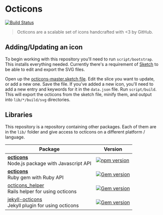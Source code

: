# Octicons

[![Build Status](https://travis-ci.org/primer/octicons.svg?branch=master)](https://travis-ci.org/primer/octicons)

> Octicons are a scalable set of icons handcrafted with <3 by GitHub.

## Adding/Updating an icon

To begin working with this repository you'll need to run `script/bootstrap`. This installs everything needed. Currently there's a requirement of [Sketch](https://www.sketchapp.com/) to be able to edit and export the SVG files.

Open up the [octicons-master.sketch file](). Edit the slice you want to update, or add a new one. Save the file. If you've added a new icon, you'll need to add a new entry and keywords for it in the `data.json` file. Run `script/build`. This will export the octicons from the sketch file, minify them, and output into `lib/*/build/svg` directories.

## Libraries

This repository is a repository containing other packages. Each of them are in the `lib/` folder and give access to octicons on a different platform / language.

| Package | Version |
|---|---|
| **[octicons](/lib/octicons_node)** <br />Node.js package with Javascript API | [![npm version](https://img.shields.io/npm/v/octicons.svg)](https://www.npmjs.org/package/octicons) |
| **[octicons](/lib/octicons_gem)** <br />Ruby gem with Ruby API | [![Gem version](https://img.shields.io/gem/v/octicons.svg)](https://rubygems.org/gems/octicons) |
| [octicons_helper](/lib/octicons_helper)<br />Rails helper for using octicons|  [![Gem version](https://img.shields.io/gem/v/octicons_helper.svg)](https://rubygems.org/gems/octicons_helper) |
| [jekyll-octicons](/lib/jekyll-octicons)<br />Jekyll plugin for using octicons | [![Gem version](https://img.shields.io/gem/v/jekyll-octicons.svg)](https://rubygems.org/gems/jekyll-octicons) |
